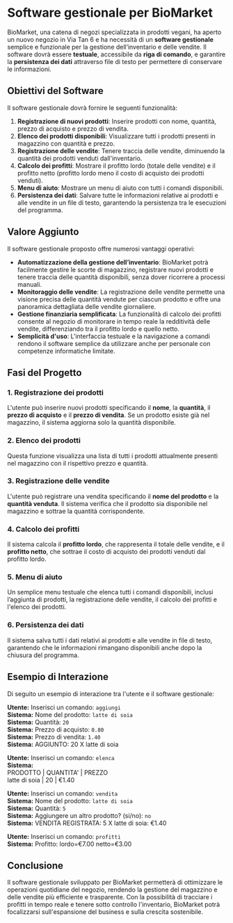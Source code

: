 # Software gestionale per BioMarket

BioMarket, una catena di negozi specializzata in prodotti vegani, ha aperto un nuovo negozio in Via Tan 6 e ha necessità di un **software gestionale** semplice e funzionale per la gestione dell’inventario e delle vendite. Il software dovrà essere **testuale**, accessibile da **riga di comando**, e garantire la **persistenza dei dati** attraverso file di testo per permettere di conservare le informazioni.

## Obiettivi del Software

Il software gestionale dovrà fornire le seguenti funzionalità:

1. **Registrazione di nuovi prodotti**: Inserire prodotti con nome, quantità, prezzo di acquisto e prezzo di vendita.
2. **Elenco dei prodotti disponibili**: Visualizzare tutti i prodotti presenti in magazzino con quantità e prezzo.
3. **Registrazione delle vendite**: Tenere traccia delle vendite, diminuendo la quantità dei prodotti venduti dall'inventario.
4. **Calcolo dei profitti**: Mostrare il profitto lordo (totale delle vendite) e il profitto netto (profitto lordo meno il costo di acquisto dei prodotti venduti).
5. **Menu di aiuto**: Mostrare un menu di aiuto con tutti i comandi disponibili.
6. **Persistenza dei dati**: Salvare tutte le informazioni relative ai prodotti e alle vendite in un file di testo, garantendo la persistenza tra le esecuzioni del programma.

## Valore Aggiunto

Il software gestionale proposto offre numerosi vantaggi operativi:

- **Automatizzazione della gestione dell’inventario**: BioMarket potrà facilmente gestire le scorte di magazzino, registrare nuovi prodotti e tenere traccia delle quantità disponibili, senza dover ricorrere a processi manuali.
- **Monitoraggio delle vendite**: La registrazione delle vendite permette una visione precisa delle quantità vendute per ciascun prodotto e offre una panoramica dettagliata delle vendite giornaliere.
- **Gestione finanziaria semplificata**: La funzionalità di calcolo dei profitti consente al negozio di monitorare in tempo reale la redditività delle vendite, differenziando tra il profitto lordo e quello netto.
- **Semplicità d'uso**: L'interfaccia testuale e la navigazione a comandi rendono il software semplice da utilizzare anche per personale con competenze informatiche limitate.

## Fasi del Progetto

### 1. Registrazione dei prodotti
L'utente può inserire nuovi prodotti specificando il **nome**, la **quantità**, il **prezzo di acquisto** e il **prezzo di vendita**. Se un prodotto esiste già nel magazzino, il sistema aggiorna solo la quantità disponibile.

### 2. Elenco dei prodotti
Questa funzione visualizza una lista di tutti i prodotti attualmente presenti nel magazzino con il rispettivo prezzo e quantità.

### 3. Registrazione delle vendite
L'utente può registrare una vendita specificando il **nome del prodotto** e la **quantità venduta**. Il sistema verifica che il prodotto sia disponibile nel magazzino e sottrae la quantità corrispondente.

### 4. Calcolo dei profitti
Il sistema calcola il **profitto lordo**, che rappresenta il totale delle vendite, e il **profitto netto**, che sottrae il costo di acquisto dei prodotti venduti dal profitto lordo.

### 5. Menu di aiuto
Un semplice menu testuale che elenca tutti i comandi disponibili, inclusi l’aggiunta di prodotti, la registrazione delle vendite, il calcolo dei profitti e l'elenco dei prodotti.

### 6. Persistenza dei dati
Il sistema salva tutti i dati relativi ai prodotti e alle vendite in file di testo, garantendo che le informazioni rimangano disponibili anche dopo la chiusura del programma.

## Esempio di Interazione

Di seguito un esempio di interazione tra l'utente e il software gestionale:

**Utente:** Inserisci un comando: `aggiungi`  
**Sistema:** Nome del prodotto: `latte di soia`  
**Sistema:** Quantità: `20`  
**Sistema:** Prezzo di acquisto: `0.80`  
**Sistema:** Prezzo di vendita: `1.40`  
**Sistema:** AGGIUNTO: 20 X latte di soia

**Utente:** Inserisci un comando: `elenca`  
**Sistema:**  
PRODOTTO | QUANTITA' | PREZZO  
latte di soia | 20 | €1.40

**Utente:** Inserisci un comando: `vendita`  
**Sistema:** Nome del prodotto: `latte di soia`  
**Sistema:** Quantità: `5`  
**Sistema:** Aggiungere un altro prodotto? (si/no): `no`  
**Sistema:** VENDITA REGISTRATA: 5 X latte di soia: €1.40

**Utente:** Inserisci un comando: `profitti`  
**Sistema:** Profitto: lordo=€7.00 netto=€3.00

## Conclusione

Il software gestionale sviluppato per BioMarket permetterà di ottimizzare le operazioni quotidiane del negozio, rendendo la gestione del magazzino e delle vendite più efficiente e trasparente. Con la possibilità di tracciare i profitti in tempo reale e tenere sotto controllo l'inventario, BioMarket potrà focalizzarsi sull'espansione del business e sulla crescita sostenibile.

